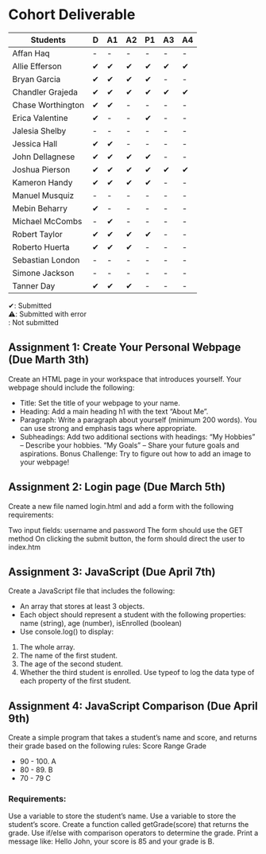 # Cohort Deliverable
| Students             |   D  |  A1 |  A2 |  P1 |  A3 | A4 |
| -------------------- | ---- |-----|-----|-----|-----|----|
| Affan Haq            |  -   |  -  | -   | -   |  -  | -  |
| Allie Efferson       |  ✔   | ✔   | ✔   |  ✔  |  ✔  | ✔  |
| Bryan Garcia         |  ✔   | ✔   | ✔   |  ✔  |  -  | -  |
| Chandler Grajeda     |  ✔   | ✔   | ✔   |  ✔  |  ✔  | ✔  |
| Chase Worthington    |  ✔   | ✔   | -   |  -  |  -  | -  |
| Erica Valentine      |  ✔   | -   | -   |  ✔  |  -  | -  |
| Jalesia Shelby       |  -   | -   | -   |  -  |  -  | -  |
| Jessica Hall         |  ✔   | ✔   | -   |  -  |  -  | -  |
| John Dellagnese      |  ✔   | ✔   | ✔   |  ✔  |  -  | -  |
| Joshua Pierson       |  ✔   | ✔   | ✔   |  ✔  |  ✔  | ✔  |
| Kameron Handy        |  ✔   | ✔   | ✔   |  ✔  |  -  | -  |
| Manuel Musquiz       |  -   | -   | -   |  -  |  -  | -  |
| Mebin Beharry        |  ✔   | -   | -   |  -  |  -  | -  |
| Michael McCombs      |  -   | ✔   | -   |  -  |  -  | -  |
| Robert Taylor        |  ✔   | ✔   | ✔   |  ✔  |  -  | -  |
| Roberto Huerta       |  ✔   | ✔   | ✔   |  -  |  -  | -  |
| Sebastian London     |  -   | -   | -   |  -  |  -  | -  |
| Simone Jackson       |  -   | -   | -   |  -  |  -  | -  |
| Tanner Day           |  ✔   | ✔   | ✔   |  -  |  -  | -  |


✔: Submitted<br>
⚠️: Submitted with error<br>
: Not submitted


## Assignment 1: Create Your Personal Webpage (Due Marth 3th)

Create an HTML page in your workspace that introduces yourself. Your webpage should include the following:
- Title: Set the title of your webpage to your name.
- Heading: Add a main heading h1 with the text “About Me”.
- Paragraph: Write a paragraph  about yourself (minimum 200 words). You can use strong and emphasis tags where appropriate.
- Subheadings: Add two additional sections with headings:
“My Hobbies” – Describe your hobbies.
“My Goals” – Share your future goals and aspirations.
Bonus Challenge: Try to figure out how to add an image to your webpage!


## Assignment 2: Login page (Due March 5th)

Create a new file named login.html and add a form with the following requirements:

Two input fields: username and password
The form should use the GET method
On clicking the submit button, the form should direct the user to index.htm

## Assignment 3: JavaScript (Due April 7th)

Create a JavaScript file that includes the following:
- An array that stores at least 3 objects.
- Each object should represent a student with the following properties:
name (string), age (number), isEnrolled (boolean)
- Use console.log() to display:
1. The whole array.
2. The name of the first student.
3. The age of the second student.
4. Whether the third student is enrolled.
Use typeof to log the data type of each property of the first student.

## Assignment 4: JavaScript Comparison (Due April 9th) 
Create a simple program that takes a student’s name and score, and returns their grade based on the following rules:
Score Range    Grade
- 90 - 100.          A
- 80 - 89.            B
- 70 - 79             C
### Requirements:
Use a variable to store the student’s name.
Use a variable to store the student’s score.
Create a function called getGrade(score) that returns the grade.
Use if/else with comparison operators to determine the grade.
Print a message like:
Hello John, your score is 85 and your grade is B.
 